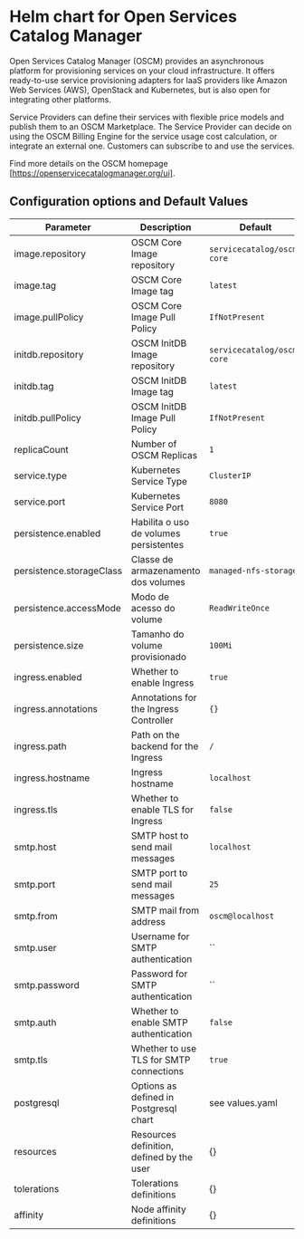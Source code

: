 # Helm chart for Open Services Catalog Manager

Open Services Catalog Manager (OSCM) provides an asynchronous platform for provisioning services on your cloud infrastructure. It offers ready-to-use service provisioning adapters for IaaS providers like Amazon Web Services (AWS), OpenStack and Kubernetes, but is also open for integrating other platforms.

Service Providers can define their services with flexible price models and publish them to an OSCM Marketplace. The Service Provider can decide on using the OSCM Billing Engine for the service usage cost calculation, or integrate an external one. Customers can subscribe to and use the services.

Find more details on the OSCM homepage [https://openservicecatalogmanager.org/ui].

## Configuration options and Default Values

| Parameter                 | Description                               | Default                   |
|---------------------------|-------------------------------------------|---------------------------|
| image.repository          | OSCM Core Image repository                | `servicecatalog/oscm-core`|
| image.tag                 | OSCM Core Image tag                       | `latest`                  |
| image.pullPolicy          | OSCM Core Image Pull Policy               | `IfNotPresent`            |
| initdb.repository         | OSCM InitDB Image repository              | `servicecatalog/oscm-core`|
| initdb.tag                | OSCM InitDB Image tag                     | `latest`                  |
| initdb.pullPolicy         | OSCM InitDB Image Pull Policy             | `IfNotPresent`            |
| replicaCount              | Number of OSCM Replicas                   | `1`                       |
| service.type              | Kubernetes Service Type                   | `ClusterIP`               |
| service.port              | Kubernetes Service Port                   | `8080`                    |
| persistence.enabled       | Habilita o uso de volumes persistentes    | `true`                    |
| persistence.storageClass  | Classe de armazenamento dos volumes       | `managed-nfs-storage`     |
| persistence.accessMode    | Modo de acesso do volume                  | `ReadWriteOnce`           |
| persistence.size          | Tamanho do volume provisionado            | `100Mi`                   |
| ingress.enabled           | Whether to enable Ingress                 | `true`                    |
| ingress.annotations       | Annotations for the Ingress Controller    | `{}`                      |
| ingress.path              | Path on the backend for the Ingress       | `/`                       |
| ingress.hostname          | Ingress hostname                          | `localhost`               |
| ingress.tls               | Whether to enable TLS for Ingress         | `false`                   |
| smtp.host                 | SMTP host to send mail messages           | `localhost`               |
| smtp.port                 | SMTP port to send mail messages           | `25`                      |
| smtp.from                 | SMTP mail from address                    | `oscm@localhost`          |
| smtp.user                 | Username for SMTP authentication          | ``                        |
| smtp.password             | Password for SMTP authentication          | ``                        |
| smtp.auth                 | Whether to enable SMTP authentication     | `false`                   |
| smtp.tls                  | Whether to use TLS for SMTP connections   | `true`                    |
| postgresql                | Options as defined in Postgresql chart    | see values.yaml           |
| resources                 | Resources definition, defined by the user | {}                        |
| tolerations               | Tolerations definitions                   | {}                        |
| affinity                  | Node affinity definitions                 | {}                        |
